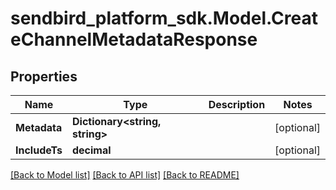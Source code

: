 
# sendbird_platform_sdk.Model.CreateChannelMetadataResponse

## Properties

Name | Type | Description | Notes
------------ | ------------- | ------------- | -------------
**Metadata** | **Dictionary&lt;string, string&gt;** |  | [optional] 
**IncludeTs** | **decimal** |  | [optional] 

[[Back to Model list]](../README.md#documentation-for-models)
[[Back to API list]](../README.md#documentation-for-api-endpoints)
[[Back to README]](../README.md)

